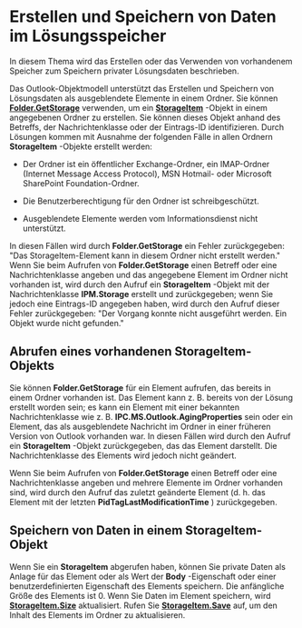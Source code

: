 
# Erstellen und Speichern von Daten im Lösungsspeicher

In diesem Thema wird das Erstellen oder das Verwenden von vorhandenem Speicher zum Speichern privater Lösungsdaten beschrieben.

Das Outlook-Objektmodell unterstützt das Erstellen und Speichern von Lösungsdaten als ausgeblendete Elemente in einem Ordner. Sie können  **[Folder.GetStorage](cc5ee63b-7d11-6340-8392-8b35a689a28c.md)** verwenden, um ein **[StorageItem](41776bc3-b838-2755-fd6b-3b5012fb9ae5.md)** -Objekt in einem angegebenen Ordner zu erstellen. Sie können dieses Objekt anhand des Betreffs, der Nachrichtenklasse oder der Eintrags-ID identifizieren. Durch Lösungen kommen mit Ausnahme der folgenden Fälle in allen Ordnern **StorageItem** -Objekte erstellt werden:

- Der Ordner ist ein öffentlicher Exchange-Ordner, ein IMAP-Ordner (Internet Message Access Protocol), MSN Hotmail- oder Microsoft SharePoint Foundation-Ordner.
    
- Die Benutzerberechtigung für den Ordner ist schreibgeschützt.
    
- Ausgeblendete Elemente werden vom Informationsdienst nicht unterstützt.
    

In diesen Fällen wird durch  **Folder.GetStorage** ein Fehler zurückgegeben: "Das StorageItem-Element kann in diesem Ordner nicht erstellt werden."
Wenn Sie beim Aufrufen von  **Folder.GetStorage** einen Betreff oder eine Nachrichtenklasse angeben und das angegebene Element im Ordner nicht vorhanden ist, wird durch den Aufruf ein **StorageItem** -Objekt mit der Nachrichtenklasse **IPM.Storage** erstellt und zurückgegeben; wenn Sie jedoch eine Eintrags-ID angegeben haben, wird durch den Aufruf dieser Fehler zurückgegeben: "Der Vorgang konnte nicht ausgeführt werden. Ein Objekt wurde nicht gefunden."

## Abrufen eines vorhandenen StorageItem-Objekts

Sie können  **Folder.GetStorage** für ein Element aufrufen, das bereits in einem Ordner vorhanden ist. Das Element kann z. B. bereits von der Lösung erstellt worden sein; es kann ein Element mit einer bekannten Nachrichtenklasse wie z. B. **IPC.MS.Outlook.AgingProperties** sein oder ein Element, das als ausgeblendete Nachricht im Ordner in einer früheren Version von Outlook vorhanden war. In diesen Fällen wird durch den Aufruf ein **StorageItem** -Objekt zurückgegeben, das das Element darstellt. Die Nachrichtenklasse des Elements wird jedoch nicht geändert.

Wenn Sie beim Aufrufen von  **Folder.GetStorage** einen Betreff oder eine Nachrichtenklasse angeben und mehrere Elemente im Ordner vorhanden sind, wird durch den Aufruf das zuletzt geänderte Element (d. h. das Element mit der letzten **PidTagLastModificationTime** ) zurückgegeben.


## Speichern von Daten in einem StorageItem-Objekt

Wenn Sie ein  **StorageItem** abgerufen haben, können Sie private Daten als Anlage für das Element oder als Wert der **Body** -Eigenschaft oder einer benutzerdefinierten Eigenschaft des Elements speichern. Die anfängliche Größe des Elements ist 0. Wenn Sie Daten im Element speichern, wird **[StorageItem.Size](7bf2fd39-8705-aa1b-af76-a3a21073d152.md)** aktualisiert. Rufen Sie **[StorageItem.Save](9462a342-294a-175e-7e8f-d416f0959f69.md)** auf, um den Inhalt des Elements im Ordner zu aktualisieren.

